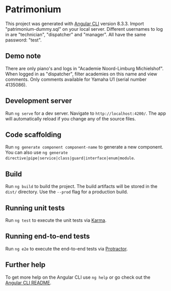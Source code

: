 # Patrimonium

This project was generated with [Angular CLI](https://github.com/angular/angular-cli) version 8.3.3.
Import "patrimonium-dummy.sql" on your local server.
Different usernames to log in are "technician", "dispatcher" and "manager". All have the same password: "test".

## Demo note
There are only piano's and logs in "Academie Noord-Limburg Michielshof". When logged in as "dispatcher", filter academies on this name and view comments. Only comments available for Yamaha U1 (serial number 4135086).

## Development server

Run `ng serve` for a dev server. Navigate to `http://localhost:4200/`. The app will automatically reload if you change any of the source files.

## Code scaffolding

Run `ng generate component component-name` to generate a new component. You can also use `ng generate directive|pipe|service|class|guard|interface|enum|module`.

## Build

Run `ng build` to build the project. The build artifacts will be stored in the `dist/` directory. Use the `--prod` flag for a production build.

## Running unit tests

Run `ng test` to execute the unit tests via [Karma](https://karma-runner.github.io).

## Running end-to-end tests

Run `ng e2e` to execute the end-to-end tests via [Protractor](http://www.protractortest.org/).

## Further help

To get more help on the Angular CLI use `ng help` or go check out the [Angular CLI README](https://github.com/angular/angular-cli/blob/master/README.md).
